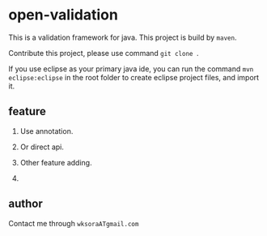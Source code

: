 open-validation
===============

This is a validation framework for java. This project is build by ``maven``. 

Contribute this project, please use command ``git clone ``. 

If you use eclipse as your primary java ide, you can run the command ``mvn eclipse:eclipse`` in the root folder to create eclipse project files, and import it.


feature
-------
1. Use annotation.

2. Or direct api.

3. Other feature adding.
4. 


author
-------
Contact me through ```wksoraATgmail.com```
